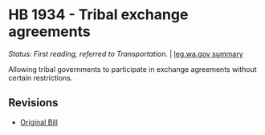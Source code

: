 # HB 1934 - Tribal exchange agreements
*Status: First reading, referred to Transportation.* | [leg.wa.gov summary](https://app.leg.wa.gov/billsummary?BillNumber=1934&Year=2021)

Allowing tribal governments to participate in exchange agreements without certain restrictions.

## Revisions
* [Original Bill](1/)
